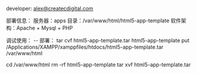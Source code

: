 developer: alex@createcdigital.com


部署信息：
服务器：apps
目录：/var/www/html/html5-app-template
软件架构：Apache + Mysql + PHP


调试使用：
-- 部署：
tar cvf html5-app-template.tar html5-app-template
put /Applications/XAMPP/xamppfiles/htdocs/html5-app-template.tar /var/www/html

cd /var/www/html
rm -rf html5-app-template
tar xvf html5-app-template.tar

